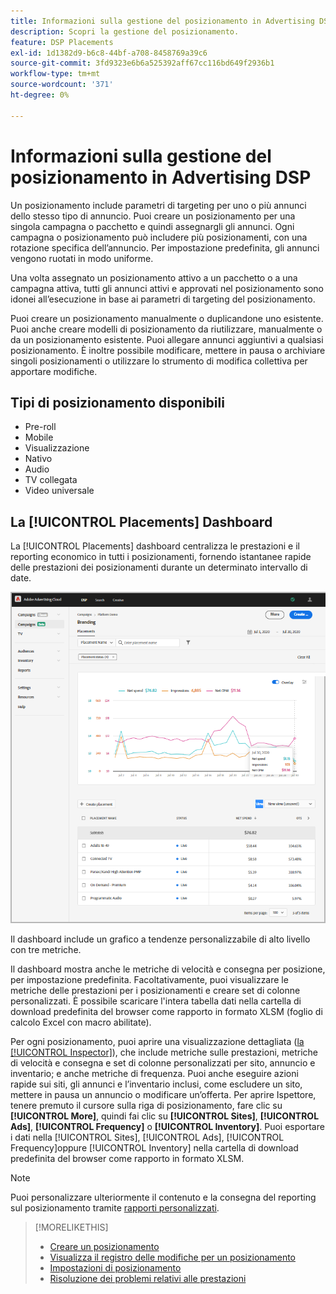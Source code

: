 ```yaml
---
title: Informazioni sulla gestione del posizionamento in Advertising DSP
description: Scopri la gestione del posizionamento.
feature: DSP Placements
exl-id: 1d1382d9-b6c8-44bf-a708-8458769a39c6
source-git-commit: 3fd9323e6b6a525392aff67cc116bd649f2936b1
workflow-type: tm+mt
source-wordcount: '371'
ht-degree: 0%

---
```


# Informazioni sulla gestione del posizionamento in Advertising DSP

Un posizionamento include parametri di targeting per uno o più annunci dello stesso tipo di annuncio. Puoi creare un posizionamento per una singola campagna o pacchetto e quindi assegnargli gli annunci. Ogni campagna o posizionamento può includere più posizionamenti, con una rotazione specifica dell’annuncio. Per impostazione predefinita, gli annunci vengono ruotati in modo uniforme.

Una volta assegnato un posizionamento attivo a un pacchetto o a una campagna attiva, tutti gli annunci attivi e approvati nel posizionamento sono idonei all’esecuzione in base ai parametri di targeting del posizionamento.

Puoi creare un posizionamento manualmente o duplicandone uno esistente. Puoi anche creare modelli di posizionamento da riutilizzare, manualmente o da un posizionamento esistente. Puoi allegare annunci aggiuntivi a qualsiasi posizionamento. È inoltre possibile modificare, mettere in pausa o archiviare singoli posizionamenti o utilizzare lo strumento di modifica collettiva per apportare modifiche.

## Tipi di posizionamento disponibili

* Pre-roll
* Mobile
* Visualizzazione
* Nativo
* Audio
* TV collegata
* Video universale

## La [!UICONTROL Placements] Dashboard

La [!UICONTROL Placements] dashboard centralizza le prestazioni e il reporting economico in tutti i posizionamenti, fornendo istantanee rapide delle prestazioni dei posizionamenti durante un determinato intervallo di date.

![Dashboard dei posizionamenti](/help/dsp/assets/placement-dashboard.png)

Il dashboard include un grafico a tendenze personalizzabile di alto livello con tre metriche.

Il dashboard mostra anche le metriche di velocità e consegna per posizione, per impostazione predefinita. Facoltativamente, puoi visualizzare le metriche delle prestazioni per i posizionamenti e creare set di colonne personalizzati. È possibile scaricare l&#39;intera tabella dati nella cartella di download predefinita del browser come rapporto in formato XLSM (foglio di calcolo Excel con macro abilitate).

Per ogni posizionamento, puoi aprire una visualizzazione dettagliata ([la [!UICONTROL Inspector]](/help/dsp/campaign-management/reports/campaign-reports-about.md)), che include metriche sulle prestazioni, metriche di velocità e consegna e set di colonne personalizzati per sito, annuncio e inventario; e anche metriche di frequenza. Puoi anche eseguire azioni rapide sui siti, gli annunci e l’inventario inclusi, come escludere un sito, mettere in pausa un annuncio o modificare un’offerta. Per aprire Ispettore, tenere premuto il cursore sulla riga di posizionamento, fare clic su **[!UICONTROL More]**, quindi fai clic su **[!UICONTROL Sites]**, **[!UICONTROL Ads]**, **[!UICONTROL Frequency]** o **[!UICONTROL Inventory]**. Puoi esportare i dati nella [!UICONTROL Sites], [!UICONTROL Ads], [!UICONTROL Frequency]oppure [!UICONTROL Inventory]  nella cartella di download predefinita del browser come rapporto in formato XLSM.

>[!NOTE]
>
>Puoi personalizzare ulteriormente il contenuto e la consegna del reporting sul posizionamento tramite [rapporti personalizzati](/help/dsp/reports/report-about.md).

>[!MORELIKETHIS]
>
>* [Creare un posizionamento](placement-create.md)
>* [Visualizza il registro delle modifiche per un posizionamento](placement-change-log.md)
>* [Impostazioni di posizionamento](placement-settings.md)
>* [Risoluzione dei problemi relativi alle prestazioni](/help/dsp/optimization/troubleshooting-performance.md)

